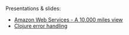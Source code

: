 Presentations & slides:
- [Amazon Web Services - A 10,000 miles view](http://rojoangel.github.io/slides/aws-10000-miles-view.html#/)
- [Clojure error handling](https://docs.google.com/presentation/d/1_bUSc9_zXIgD6Z1hNU_acNR_ch_JMp1LxXdxo8Xwi9c/edit#slide=id.g115bf18790_0_17)
